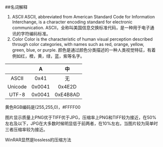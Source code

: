 ##名词解释
1. ASCII
ASCII, abbreviated from American Standard Code for Information Interchange, is a character encoding standard for electronic communication.
ASCII，全称叫美国信息交换标准代码，是一种用于电子通讯的字符编码标准。
2. Color
Color is the characteristic of human visual perception described through color categories, with names such as red, orange, yellow, green, blue, or purple. 
颜色是通过颜色分类描述的一种人类视觉特征，有着例如红，橙，黄，绿，蓝，紫等名字。

|         |    A   |    中    |
|:-------:|:------:|:--------:|
|  ASCII  |  0x41  |    无    |
| Unicode | 0x0041 |  0x4E2D  |
|  UTF-8  | 0x0041 | 0xE4B8AD |

黄色RGB编码是(255,255,0)，#FFFF00

图片显示质量上PNG优于TIFF优于JPG，压缩率上PNG和TIFF较为接近，在50%左右及以下，JPG在大多数时候明显低于前两者，在10%左右，当图片较为简单时三者压缩率较为接近。

WinRAR显然是lossless的压缩方法
